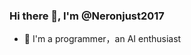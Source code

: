 ### Hi there 👋, I'm @Neronjust2017

<!--
**Neronjust2017/Neronjust2017** is a ✨ _special_ ✨ repository because its `README.md` (this file) appears on your GitHub profile.

Here are some ideas to get you started:
-->

- 🌱 I'm a programmer，an AI enthusiast


